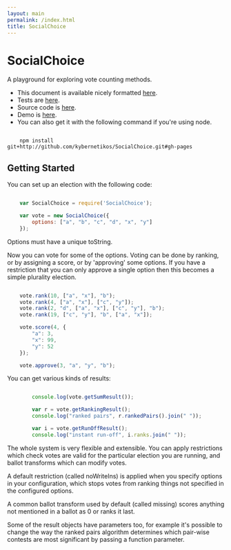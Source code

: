 ```yaml
---
layout: main
permalink: /index.html
title: SocialChoice
---
```


<script type="text/javascript" src="target/single/SocialChoice.js"></script>

SocialChoice
============

A playground for exploring vote counting methods.

* This document is available nicely formatted [here](http://kybernetikos.github.io/SocialChoice).
* Tests are [here](http://kybernetikos.github.io/SocialChoice/scenarios).
* Source code is [here](https://github.com/kybernetikos/SocialChoice).
* Demo is [here](http://kybernetikos.github.io/SocialChoice/demo/).
* You can also get it with the following command if you're using node.

```

    npm install git+http://github.com/kybernetikos/SocialChoice.git#gh-pages

```

Getting Started
---------------

You can set up an election with the following code:

```javascript

	var SocialChoice = require('SocialChoice');

	var vote = new SocialChoice({
		options: ["a", "b", "c", "d", "x", "y"]
	});

```
Options must have a unique toString.

Now you can vote for some of the options. Voting can be done by ranking, or by assigning a score, or
by 'approving' some options.  If you have a restriction that you can only approve a single option
then this becomes a simple plurality election.

```javascript

	vote.rank(10, ["a", "x"], "b");
	vote.rank(4, ["a", "x"], ["c", "y"]);
	vote.rank(2, "d", ["a", "x"], ["c", "y"], "b");
	vote.rank(19, ["c", "y"], "b", ["a", "x"]);

	vote.score(4, {
		"a": 3,
		"x": 99,
		"y": 52
	});

	vote.approve(3, "a", "y", "b");

```

You can get various kinds of results:

```javascript

		console.log(vote.getSumResult());

		var r = vote.getRankingResult();
		console.log("ranked pairs", r.rankedPairs().join(" "));

		var i = vote.getRunOffResult();
		console.log("instant run-off", i.ranks.join(" "));

```

The whole system is very flexible and extensible.  You can apply restrictions which check votes are
valid for the particular election you are running, and ballot transforms which can modify votes.

A default restriction (called noWriteIns) is applied when you specify options in your configuration,
which stops votes from ranking things not specified in the configured options.

A common ballot transform used by default (called missing) scores anything not mentioned in a ballot
as 0 or ranks it last.

Some of the result objects have parameters too, for example it's possible to change the way the
ranked pairs algorithm determines which pair-wise contests are most significant by passing a
function parameter.